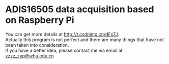 # ADIS16505 data acquisition based on Raspberry Pi  
You can get more details at http://t.csdnimg.cn/dFs7J.  
Actually this program is not perfect and there are many things that have not been taken into consideration.  
If you have a better idea, please contact me via email at zzzz_zyp@whu.edu.cn
